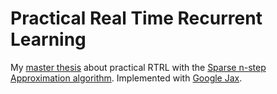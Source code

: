 # Practical Real Time Recurrent Learning

My [master thesis](https://epub.jku.at/obvulihs/id/6809478)  about practical RTRL with the [Sparse n-step Approximation algorithm](https://openreview.net/forum?id=q3KSThy2GwB). Implemented with [Google Jax](https://jax.readthedocs.io/en/latest/index.html).
